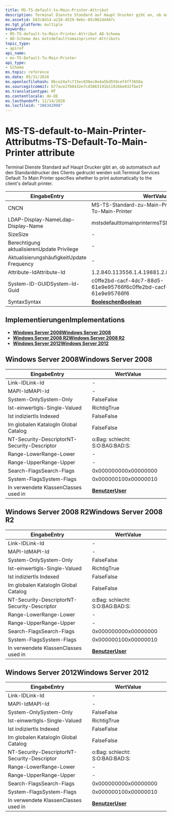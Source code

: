```yaml
---
title: MS-TS-default-to-Main-Printer-Attribut
description: Terminal Dienste Standard auf Haupt Drucker gibt an, ob automatisch auf den Standarddrucker des Clients gedruckt werden soll.
ms.assetid: b83c8d14-a218-4529-9ebc-05c0624d46fc
ms.tgt_platform: multiple
keywords:
- MS-TS-default-to-Main-Printer-Attribut AD-Schema
- AD-Schema des mstsdefaulttomainprinter-Attributs
topic_type:
- apiref
api_name:
- ms-TS-Default-To-Main-Printer
api_type:
- Schema
ms.topic: reference
ms.date: 05/31/2018
ms.openlocfilehash: 0bce24afc715ec838ec0e4a5bd559cef4ff3658a
ms.sourcegitcommit: b77ace27b0432e7cd3863191b11926be032fbe2f
ms.translationtype: MT
ms.contentlocale: de-DE
ms.lasthandoff: 12/14/2020
ms.locfileid: "106342908"
---
```

# <a name="ms-ts-default-to-main-printer-attribute"></a><span data-ttu-id="a95d7-105">MS-TS-default-to-Main-Printer-Attribut</span><span class="sxs-lookup"><span data-stu-id="a95d7-105">ms-TS-Default-To-Main-Printer attribute</span></span>

<span data-ttu-id="a95d7-106">Terminal Dienste Standard auf Haupt Drucker gibt an, ob automatisch auf den Standarddrucker des Clients gedruckt werden soll.</span><span class="sxs-lookup"><span data-stu-id="a95d7-106">Terminal Services Default To Main Printer specifies whether to print automatically to the client's default printer.</span></span>



| <span data-ttu-id="a95d7-107">Eingabe</span><span class="sxs-lookup"><span data-stu-id="a95d7-107">Entry</span></span> | <span data-ttu-id="a95d7-108">Wert</span><span class="sxs-lookup"><span data-stu-id="a95d7-108">Value</span></span> |
|-------------------|--------------------------------------|
| <span data-ttu-id="a95d7-109">CN</span><span class="sxs-lookup"><span data-stu-id="a95d7-109">CN</span></span>                | <span data-ttu-id="a95d7-110">MS-TS-Standard-zu-Main-Printer</span><span class="sxs-lookup"><span data-stu-id="a95d7-110">ms-TS-Default-To-Main-Printer</span></span>        |
| <span data-ttu-id="a95d7-111">LDAP-Display-Name</span><span class="sxs-lookup"><span data-stu-id="a95d7-111">Ldap-Display-Name</span></span> | <span data-ttu-id="a95d7-112">mstsdefaulttomainprinter</span><span class="sxs-lookup"><span data-stu-id="a95d7-112">msTSDefaultToMainPrinter</span></span>             |
| <span data-ttu-id="a95d7-113">Size</span><span class="sxs-lookup"><span data-stu-id="a95d7-113">Size</span></span>              | \-                                   |
| <span data-ttu-id="a95d7-114">Berechtigung aktualisieren</span><span class="sxs-lookup"><span data-stu-id="a95d7-114">Update Privilege</span></span>  | \-                                   |
| <span data-ttu-id="a95d7-115">Aktualisierungshäufigkeit</span><span class="sxs-lookup"><span data-stu-id="a95d7-115">Update Frequency</span></span>  | \-                                   |
| <span data-ttu-id="a95d7-116">Attribute-Id</span><span class="sxs-lookup"><span data-stu-id="a95d7-116">Attribute-Id</span></span>      | <span data-ttu-id="a95d7-117">1.2.840.113556.1.4.1988</span><span class="sxs-lookup"><span data-stu-id="a95d7-117">1.2.840.113556.1.4.1988</span></span>              |
| <span data-ttu-id="a95d7-118">System-ID-GUID</span><span class="sxs-lookup"><span data-stu-id="a95d7-118">System-Id-Guid</span></span>    | <span data-ttu-id="a95d7-119">c0ffe2bd-cacf-4dc7-88d5-61e9e95766f6</span><span class="sxs-lookup"><span data-stu-id="a95d7-119">c0ffe2bd-cacf-4dc7-88d5-61e9e95766f6</span></span> |
| <span data-ttu-id="a95d7-120">Syntax</span><span class="sxs-lookup"><span data-stu-id="a95d7-120">Syntax</span></span>            | [<span data-ttu-id="a95d7-121">**Booleschen**</span><span class="sxs-lookup"><span data-stu-id="a95d7-121">**Boolean**</span></span>](s-boolean.md)         |



## <a name="implementations"></a><span data-ttu-id="a95d7-122">Implementierungen</span><span class="sxs-lookup"><span data-stu-id="a95d7-122">Implementations</span></span>

-   [<span data-ttu-id="a95d7-123">**Windows Server 2008**</span><span class="sxs-lookup"><span data-stu-id="a95d7-123">**Windows Server 2008**</span></span>](#windows-server-2008)
-   [<span data-ttu-id="a95d7-124">**Windows Server 2008 R2**</span><span class="sxs-lookup"><span data-stu-id="a95d7-124">**Windows Server 2008 R2**</span></span>](#windows-server-2008-r2)
-   [<span data-ttu-id="a95d7-125">**Windows Server 2012**</span><span class="sxs-lookup"><span data-stu-id="a95d7-125">**Windows Server 2012**</span></span>](#windows-server-2012)

## <a name="windows-server-2008"></a><span data-ttu-id="a95d7-126">Windows Server 2008</span><span class="sxs-lookup"><span data-stu-id="a95d7-126">Windows Server 2008</span></span>



| <span data-ttu-id="a95d7-127">Eingabe</span><span class="sxs-lookup"><span data-stu-id="a95d7-127">Entry</span></span> | <span data-ttu-id="a95d7-128">Wert</span><span class="sxs-lookup"><span data-stu-id="a95d7-128">Value</span></span> |
|------------------------|-----------------------------------|
| <span data-ttu-id="a95d7-129">Link-ID</span><span class="sxs-lookup"><span data-stu-id="a95d7-129">Link-Id</span></span>                | \-                                |
| <span data-ttu-id="a95d7-130">MAPI-Id</span><span class="sxs-lookup"><span data-stu-id="a95d7-130">MAPI-Id</span></span>                | \-                                |
| <span data-ttu-id="a95d7-131">System-Only</span><span class="sxs-lookup"><span data-stu-id="a95d7-131">System-Only</span></span>            | <span data-ttu-id="a95d7-132">False</span><span class="sxs-lookup"><span data-stu-id="a95d7-132">False</span></span>                             |
| <span data-ttu-id="a95d7-133">Ist-einwertig</span><span class="sxs-lookup"><span data-stu-id="a95d7-133">Is-Single-Valued</span></span>       | <span data-ttu-id="a95d7-134">Richtig</span><span class="sxs-lookup"><span data-stu-id="a95d7-134">True</span></span>                              |
| <span data-ttu-id="a95d7-135">Ist indiziert</span><span class="sxs-lookup"><span data-stu-id="a95d7-135">Is Indexed</span></span>             | <span data-ttu-id="a95d7-136">False</span><span class="sxs-lookup"><span data-stu-id="a95d7-136">False</span></span>                             |
| <span data-ttu-id="a95d7-137">Im globalen Katalog</span><span class="sxs-lookup"><span data-stu-id="a95d7-137">In Global Catalog</span></span>      | <span data-ttu-id="a95d7-138">False</span><span class="sxs-lookup"><span data-stu-id="a95d7-138">False</span></span>                             |
| <span data-ttu-id="a95d7-139">NT-Security-Descriptor</span><span class="sxs-lookup"><span data-stu-id="a95d7-139">NT-Security-Descriptor</span></span> | <span data-ttu-id="a95d7-140">o:Bag: schlecht: S:</span><span class="sxs-lookup"><span data-stu-id="a95d7-140">O:BAG:BAD:S:</span></span>                      |
| <span data-ttu-id="a95d7-141">Range-Lower</span><span class="sxs-lookup"><span data-stu-id="a95d7-141">Range-Lower</span></span>            | \-                                |
| <span data-ttu-id="a95d7-142">Range-Upper</span><span class="sxs-lookup"><span data-stu-id="a95d7-142">Range-Upper</span></span>            | \-                                |
| <span data-ttu-id="a95d7-143">Search-Flags</span><span class="sxs-lookup"><span data-stu-id="a95d7-143">Search-Flags</span></span>           | <span data-ttu-id="a95d7-144">0x00000000</span><span class="sxs-lookup"><span data-stu-id="a95d7-144">0x00000000</span></span>                        |
| <span data-ttu-id="a95d7-145">System-Flags</span><span class="sxs-lookup"><span data-stu-id="a95d7-145">System-Flags</span></span>           | <span data-ttu-id="a95d7-146">0x00000010</span><span class="sxs-lookup"><span data-stu-id="a95d7-146">0x00000010</span></span>                        |
| <span data-ttu-id="a95d7-147">In verwendete Klassen</span><span class="sxs-lookup"><span data-stu-id="a95d7-147">Classes used in</span></span>        | [<span data-ttu-id="a95d7-148">**Benutzer**</span><span class="sxs-lookup"><span data-stu-id="a95d7-148">**User**</span></span>](c-user.md)<br/> |



## <a name="windows-server-2008-r2"></a><span data-ttu-id="a95d7-149">Windows Server 2008 R2</span><span class="sxs-lookup"><span data-stu-id="a95d7-149">Windows Server 2008 R2</span></span>



| <span data-ttu-id="a95d7-150">Eingabe</span><span class="sxs-lookup"><span data-stu-id="a95d7-150">Entry</span></span> | <span data-ttu-id="a95d7-151">Wert</span><span class="sxs-lookup"><span data-stu-id="a95d7-151">Value</span></span> |
|------------------------|-----------------------------------|
| <span data-ttu-id="a95d7-152">Link-ID</span><span class="sxs-lookup"><span data-stu-id="a95d7-152">Link-Id</span></span>                | \-                                |
| <span data-ttu-id="a95d7-153">MAPI-Id</span><span class="sxs-lookup"><span data-stu-id="a95d7-153">MAPI-Id</span></span>                | \-                                |
| <span data-ttu-id="a95d7-154">System-Only</span><span class="sxs-lookup"><span data-stu-id="a95d7-154">System-Only</span></span>            | <span data-ttu-id="a95d7-155">False</span><span class="sxs-lookup"><span data-stu-id="a95d7-155">False</span></span>                             |
| <span data-ttu-id="a95d7-156">Ist-einwertig</span><span class="sxs-lookup"><span data-stu-id="a95d7-156">Is-Single-Valued</span></span>       | <span data-ttu-id="a95d7-157">Richtig</span><span class="sxs-lookup"><span data-stu-id="a95d7-157">True</span></span>                              |
| <span data-ttu-id="a95d7-158">Ist indiziert</span><span class="sxs-lookup"><span data-stu-id="a95d7-158">Is Indexed</span></span>             | <span data-ttu-id="a95d7-159">False</span><span class="sxs-lookup"><span data-stu-id="a95d7-159">False</span></span>                             |
| <span data-ttu-id="a95d7-160">Im globalen Katalog</span><span class="sxs-lookup"><span data-stu-id="a95d7-160">In Global Catalog</span></span>      | <span data-ttu-id="a95d7-161">False</span><span class="sxs-lookup"><span data-stu-id="a95d7-161">False</span></span>                             |
| <span data-ttu-id="a95d7-162">NT-Security-Descriptor</span><span class="sxs-lookup"><span data-stu-id="a95d7-162">NT-Security-Descriptor</span></span> | <span data-ttu-id="a95d7-163">o:Bag: schlecht: S:</span><span class="sxs-lookup"><span data-stu-id="a95d7-163">O:BAG:BAD:S:</span></span>                      |
| <span data-ttu-id="a95d7-164">Range-Lower</span><span class="sxs-lookup"><span data-stu-id="a95d7-164">Range-Lower</span></span>            | \-                                |
| <span data-ttu-id="a95d7-165">Range-Upper</span><span class="sxs-lookup"><span data-stu-id="a95d7-165">Range-Upper</span></span>            | \-                                |
| <span data-ttu-id="a95d7-166">Search-Flags</span><span class="sxs-lookup"><span data-stu-id="a95d7-166">Search-Flags</span></span>           | <span data-ttu-id="a95d7-167">0x00000000</span><span class="sxs-lookup"><span data-stu-id="a95d7-167">0x00000000</span></span>                        |
| <span data-ttu-id="a95d7-168">System-Flags</span><span class="sxs-lookup"><span data-stu-id="a95d7-168">System-Flags</span></span>           | <span data-ttu-id="a95d7-169">0x00000010</span><span class="sxs-lookup"><span data-stu-id="a95d7-169">0x00000010</span></span>                        |
| <span data-ttu-id="a95d7-170">In verwendete Klassen</span><span class="sxs-lookup"><span data-stu-id="a95d7-170">Classes used in</span></span>        | [<span data-ttu-id="a95d7-171">**Benutzer**</span><span class="sxs-lookup"><span data-stu-id="a95d7-171">**User**</span></span>](c-user.md)<br/> |



## <a name="windows-server-2012"></a><span data-ttu-id="a95d7-172">Windows Server 2012</span><span class="sxs-lookup"><span data-stu-id="a95d7-172">Windows Server 2012</span></span>



| <span data-ttu-id="a95d7-173">Eingabe</span><span class="sxs-lookup"><span data-stu-id="a95d7-173">Entry</span></span> | <span data-ttu-id="a95d7-174">Wert</span><span class="sxs-lookup"><span data-stu-id="a95d7-174">Value</span></span> |
|------------------------|-----------------------------------|
| <span data-ttu-id="a95d7-175">Link-ID</span><span class="sxs-lookup"><span data-stu-id="a95d7-175">Link-Id</span></span>                | \-                                |
| <span data-ttu-id="a95d7-176">MAPI-Id</span><span class="sxs-lookup"><span data-stu-id="a95d7-176">MAPI-Id</span></span>                | \-                                |
| <span data-ttu-id="a95d7-177">System-Only</span><span class="sxs-lookup"><span data-stu-id="a95d7-177">System-Only</span></span>            | <span data-ttu-id="a95d7-178">False</span><span class="sxs-lookup"><span data-stu-id="a95d7-178">False</span></span>                             |
| <span data-ttu-id="a95d7-179">Ist-einwertig</span><span class="sxs-lookup"><span data-stu-id="a95d7-179">Is-Single-Valued</span></span>       | <span data-ttu-id="a95d7-180">Richtig</span><span class="sxs-lookup"><span data-stu-id="a95d7-180">True</span></span>                              |
| <span data-ttu-id="a95d7-181">Ist indiziert</span><span class="sxs-lookup"><span data-stu-id="a95d7-181">Is Indexed</span></span>             | <span data-ttu-id="a95d7-182">False</span><span class="sxs-lookup"><span data-stu-id="a95d7-182">False</span></span>                             |
| <span data-ttu-id="a95d7-183">Im globalen Katalog</span><span class="sxs-lookup"><span data-stu-id="a95d7-183">In Global Catalog</span></span>      | <span data-ttu-id="a95d7-184">False</span><span class="sxs-lookup"><span data-stu-id="a95d7-184">False</span></span>                             |
| <span data-ttu-id="a95d7-185">NT-Security-Descriptor</span><span class="sxs-lookup"><span data-stu-id="a95d7-185">NT-Security-Descriptor</span></span> | <span data-ttu-id="a95d7-186">o:Bag: schlecht: S:</span><span class="sxs-lookup"><span data-stu-id="a95d7-186">O:BAG:BAD:S:</span></span>                      |
| <span data-ttu-id="a95d7-187">Range-Lower</span><span class="sxs-lookup"><span data-stu-id="a95d7-187">Range-Lower</span></span>            | \-                                |
| <span data-ttu-id="a95d7-188">Range-Upper</span><span class="sxs-lookup"><span data-stu-id="a95d7-188">Range-Upper</span></span>            | \-                                |
| <span data-ttu-id="a95d7-189">Search-Flags</span><span class="sxs-lookup"><span data-stu-id="a95d7-189">Search-Flags</span></span>           | <span data-ttu-id="a95d7-190">0x00000000</span><span class="sxs-lookup"><span data-stu-id="a95d7-190">0x00000000</span></span>                        |
| <span data-ttu-id="a95d7-191">System-Flags</span><span class="sxs-lookup"><span data-stu-id="a95d7-191">System-Flags</span></span>           | <span data-ttu-id="a95d7-192">0x00000010</span><span class="sxs-lookup"><span data-stu-id="a95d7-192">0x00000010</span></span>                        |
| <span data-ttu-id="a95d7-193">In verwendete Klassen</span><span class="sxs-lookup"><span data-stu-id="a95d7-193">Classes used in</span></span>        | [<span data-ttu-id="a95d7-194">**Benutzer**</span><span class="sxs-lookup"><span data-stu-id="a95d7-194">**User**</span></span>](c-user.md)<br/> |



 

 





